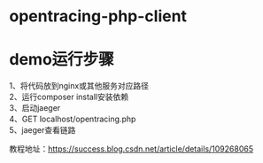 # opentracing-php-client

# demo运行步骤
1、将代码放到nginx或其他服务对应路径<br>
2、运行composer install安装依赖<br>
3、启动jaeger<br>
4、GET localhost/opentracing.php<br>
5、jaeger查看链路<br>

教程地址：https://success.blog.csdn.net/article/details/109268065
